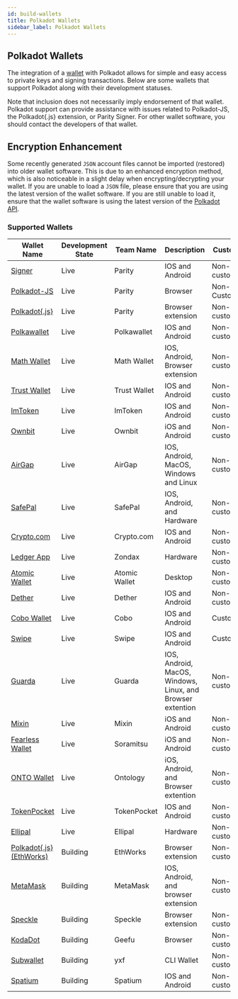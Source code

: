 ```yaml
---
id: build-wallets
title: Polkadot Wallets
sidebar_label: Polkadot Wallets
---
```


## Polkadot Wallets

The integration of a [wallet](https://wiki.polkadot.network/docs/en/glossary#wallet) with Polkadot
allows for simple and easy access to private keys and signing transactions. Below are some wallets
that support Polkadot along with their development statuses.

Note that inclusion does not necessarily imply endorsement of that wallet. Polkadot support can
provide assistance with issues related to Polkadot-JS, the Polkadot{.js} extension, or Parity
Signer. For other wallet software, you should contact the developers of that wallet.

## Encryption Enhancement

Some recently generated `JSON` account files cannot be imported (restored) into older wallet
software. This is due to an enhanced encryption method, which is also noticeable in a slight delay
when encrypting/decrypting your wallet. If you are unable to load a `JSON` file, please ensure that
you are using the latest version of the wallet software. If you are still unable to load it, ensure
that the wallet software is using the latest version of the
[Polkadot API](https://polkadot.js.org/api/).

### Supported Wallets

| Wallet Name                                                        | Development State | Team Name     | Description                                                | Custody       | Supports |
| ------------------------------------------------------------------ | ----------------- | ------------- | ---------------------------------------------------------- | ------------- | -------- |
| [Signer](https://www.parity.io/signer/)                            | Live              | Parity        | IOS and Android                                            | Non-custodial |          |
| [Polkadot-JS](https://polkadot.js.org/apps/#/accounts)             | Live              | Parity        | Browser                                                    | Non-Custodial | Staking  |
| [Polkadot{.js}](https://github.com/polkadot-js/extension)          | Live              | Parity        | Browser extension                                          | Non-custodial | Staking  |
| [Polkawallet](https://polkawallet.io/)                             | Live              | Polkawallet   | IOS and Android                                            | Non-custodial | Staking  |
| [Math Wallet](https://www.mathwallet.net)        | Live              | Math Wallet   | IOS, Android, Browser extension                            | Non-custodial | Staking  |
| [Trust Wallet](https://trustwallet.com/)                           | Live              | Trust Wallet  | IOS and Android                                            | Non-custodial |          |
| [ImToken](https://token.im/)                                       | Live              | ImToken       | IOS and Android                                            | Non-custodial | Staking  |
| [Ownbit](https://ownbit.io/)                                       | Live              | Ownbit        | iOS and Android                                            | Non-custodial |          |
| [AirGap](https://airgap.it/)                                       | Live              | AirGap        | IOS, Android, MacOS, Windows and Linux                     | Non-custodial | Staking  |
| [SafePal](https://www.safepal.io/download)                         | Live              | SafePal       | IOS, Android, and Hardware                                 | Non-custodial |          |
| [Crypto.com](https://crypto.com/en/index.html)                     | Live              | Crypto.com    | IOS and Android                                            | Non-custodial |          |
| [Ledger App](https://zondax.ch/kusama.html#overview)               | Live              | Zondax        | Hardware                                                   | Non-custodial |          |
| [Atomic Wallet](https://atomicwallet.io)                           | Live              | Atomic Wallet | Desktop                                                    | Non-custodial | Staking  |
| [Dether](https://dether.io/)                                       | Live              | Dether        | IOS and Android                                            | Non-custodial |          |
| [Cobo Wallet](https://cobo.com/)                                   | Live              | Cobo          | IOS and Android                                            | Custodial     |          |
| [Swipe](https://swipe.io/)                                         | Live              | Swipe         | IOS and Android                                            | Custodial     |          |
| [Guarda](https://guarda.com/)                                      | Live              | Guarda        | IOS, Android, MacOS, Windows, Linux, and Browser extention | Non-custodial |          |
| [Mixin](https://mixin.one/messenger/)                              | Live              | Mixin         | iOS and Android                                            | Non-custodial |          |
| [Fearless Wallet](https://fearlesswallet.io/)                      | Live              | Soramitsu     | iOS and Android                                            | Non-custodial | Staking  |
| [ONTO Wallet](https://www.onto.app/en)                             | Live              | Ontology      | iOS, Android, and Browser extention                        | Non-custodial |          |
| [TokenPocket](https://www.tokenpocket.pro/)                        | Live              | TokenPocket   | IOS and Android                                            | Non-custodial |          |
| [Ellipal](https://www.ellipal.com/)                                | Live              | Ellipal       | Hardware                                                   | Non-custodial |          |
| [Polkadot{.js} (EthWorks)](https://github.com/EthWorks/extension)  | Building          | EthWorks      | Browser extension                                          | Non-custodial |          |
| [MetaMask](https://metamask.io/index.html)                         | Building          | MetaMask      | IOS, Android, and browser extension                        | Non-custodial |          |
| [Speckle](https://github.com/GetSpeckle/speckle-browser-extension) | Building          | Speckle       | Browser extension                                          | Non-custodial |          |
| [KodaDot](https://kodadot.netlify.app/#/accounts)                  | Building          | Geefu         | Browser                                                    | Non-custodial | Staking  |
| [Subwallet](https://github.com/yxf/subwallet)                      | Building          | yxf           | CLI Wallet                                                 | Non-custodial |          |
| [Spatium](https://spatium.net/)                                    | Building          | Spatium       | IOS and Android                                            | Non-custodial |          |
